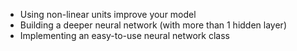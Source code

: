 

- Using non-linear units improve your model
- Building a deeper neural network (with more than 1 hidden layer)
- Implementing an easy-to-use neural network class